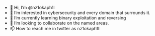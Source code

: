 - 👋 Hi, I’m @nz1okaph1l
- 👀 I’m interested in cybersecurity and every domain that surrounds it.
- 🌱 I’m currently learning binary exploitation and reversing
- 💞️ I’m looking to collaborate on the named areas.
- 📫 How to reach me in twitter as nz1okaph1l

<!---
pr0r4t/pr0r4t is a ✨ special ✨ repository because its `README.md` (this file) appears on your GitHub profile.
You can click the Preview link to take a look at your changes.
--->
